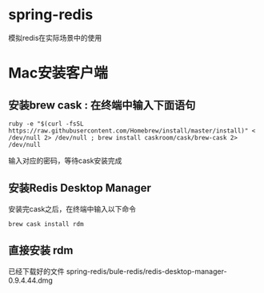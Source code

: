 # spring-redis
模拟redis在实际场景中的使用




# Mac安装客户端
## 安装brew cask : 在终端中输入下面语句

```shell
ruby -e "$(curl -fsSL https://raw.githubusercontent.com/Homebrew/install/master/install)" < /dev/null 2> /dev/null ; brew install caskroom/cask/brew-cask 2> /dev/null
```
输入对应的密码，等待cask安装完成

## 安装Redis Desktop Manager
安装完cask之后，在终端中输入以下命令
```
brew cask install rdm
```     

## 直接安装 rdm
已经下载好的文件 
spring-redis/bule-redis/redis-desktop-manager-0.9.4.44.dmg